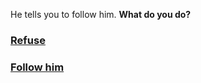 He tells you to follow him. **What do you do?**

### [Refuse](spell.md)  
### [Follow him](colosseum.md)